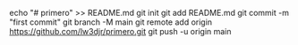 echo "# primero" >> README.md
git init
git add README.md
git commit -m "first commit"
git branch -M main
git remote add origin https://github.com/lw3djr/primero.git
git push -u origin main

